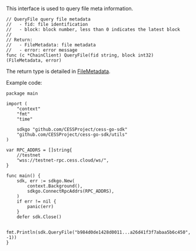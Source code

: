 This interface is used to query file meta information.

```golang
// QueryFile query file metadata
//   - fid: file identification
//   - block: block number, less than 0 indicates the latest block
//
// Return:
//   - FileMetadata: file metadata
//   - error: error message
func (c *ChainClient) QueryFile(fid string, block int32) (FileMetadata, error)
```
The return type is detailed in [FileMetadata](../chain_type.md#StorageOrder).

Example code:
```golang
package main

import (
    "context"
    "fmt"
    "time"

    sdkgo "github.com/CESSProject/cess-go-sdk"
    "github.com/CESSProject/cess-go-sdk/utils"
)

var RPC_ADDRS = []string{
    //testnet
    "wss://testnet-rpc.cess.cloud/ws/",
}

func main() {
    sdk, err := sdkgo.New(
        context.Background(),
        sdkgo.ConnectRpcAddrs(RPC_ADDRS),
    )
    if err != nil {
        panic(err)
    }
    defer sdk.Close()

    fmt.Println(sdk.QueryFile("b984d0de1428d0011...a26d41f3f7abaa5b6c450", -1))
}
```